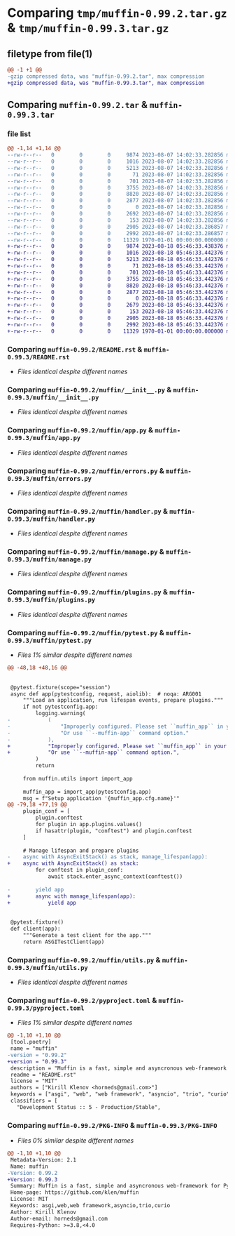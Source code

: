 # Comparing `tmp/muffin-0.99.2.tar.gz` & `tmp/muffin-0.99.3.tar.gz`

## filetype from file(1)

```diff
@@ -1 +1 @@
-gzip compressed data, was "muffin-0.99.2.tar", max compression
+gzip compressed data, was "muffin-0.99.3.tar", max compression
```

## Comparing `muffin-0.99.2.tar` & `muffin-0.99.3.tar`

### file list

```diff
@@ -1,14 +1,14 @@
--rw-r--r--   0        0        0     9874 2023-08-07 14:02:33.282856 muffin-0.99.2/README.rst
--rw-r--r--   0        0        0     1016 2023-08-07 14:02:33.282856 muffin-0.99.2/muffin/__init__.py
--rw-r--r--   0        0        0     5213 2023-08-07 14:02:33.282856 muffin-0.99.2/muffin/app.py
--rw-r--r--   0        0        0       71 2023-08-07 14:02:33.282856 muffin-0.99.2/muffin/constants.py
--rw-r--r--   0        0        0      701 2023-08-07 14:02:33.282856 muffin-0.99.2/muffin/errors.py
--rw-r--r--   0        0        0     3755 2023-08-07 14:02:33.282856 muffin-0.99.2/muffin/handler.py
--rw-r--r--   0        0        0     8820 2023-08-07 14:02:33.282856 muffin-0.99.2/muffin/manage.py
--rw-r--r--   0        0        0     2877 2023-08-07 14:02:33.282856 muffin-0.99.2/muffin/plugins.py
--rw-r--r--   0        0        0        0 2023-08-07 14:02:33.282856 muffin-0.99.2/muffin/py.typed
--rw-r--r--   0        0        0     2692 2023-08-07 14:02:33.282856 muffin-0.99.2/muffin/pytest.py
--rw-r--r--   0        0        0      153 2023-08-07 14:02:33.282856 muffin-0.99.2/muffin/types.py
--rw-r--r--   0        0        0     2905 2023-08-07 14:02:33.286857 muffin-0.99.2/muffin/utils.py
--rw-r--r--   0        0        0     2992 2023-08-07 14:02:33.286857 muffin-0.99.2/pyproject.toml
--rw-r--r--   0        0        0    11329 1970-01-01 00:00:00.000000 muffin-0.99.2/PKG-INFO
+-rw-r--r--   0        0        0     9874 2023-08-18 05:46:33.438376 muffin-0.99.3/README.rst
+-rw-r--r--   0        0        0     1016 2023-08-18 05:46:33.442376 muffin-0.99.3/muffin/__init__.py
+-rw-r--r--   0        0        0     5213 2023-08-18 05:46:33.442376 muffin-0.99.3/muffin/app.py
+-rw-r--r--   0        0        0       71 2023-08-18 05:46:33.442376 muffin-0.99.3/muffin/constants.py
+-rw-r--r--   0        0        0      701 2023-08-18 05:46:33.442376 muffin-0.99.3/muffin/errors.py
+-rw-r--r--   0        0        0     3755 2023-08-18 05:46:33.442376 muffin-0.99.3/muffin/handler.py
+-rw-r--r--   0        0        0     8820 2023-08-18 05:46:33.442376 muffin-0.99.3/muffin/manage.py
+-rw-r--r--   0        0        0     2877 2023-08-18 05:46:33.442376 muffin-0.99.3/muffin/plugins.py
+-rw-r--r--   0        0        0        0 2023-08-18 05:46:33.442376 muffin-0.99.3/muffin/py.typed
+-rw-r--r--   0        0        0     2679 2023-08-18 05:46:33.442376 muffin-0.99.3/muffin/pytest.py
+-rw-r--r--   0        0        0      153 2023-08-18 05:46:33.442376 muffin-0.99.3/muffin/types.py
+-rw-r--r--   0        0        0     2905 2023-08-18 05:46:33.442376 muffin-0.99.3/muffin/utils.py
+-rw-r--r--   0        0        0     2992 2023-08-18 05:46:33.442376 muffin-0.99.3/pyproject.toml
+-rw-r--r--   0        0        0    11329 1970-01-01 00:00:00.000000 muffin-0.99.3/PKG-INFO
```

### Comparing `muffin-0.99.2/README.rst` & `muffin-0.99.3/README.rst`

 * *Files identical despite different names*

### Comparing `muffin-0.99.2/muffin/__init__.py` & `muffin-0.99.3/muffin/__init__.py`

 * *Files identical despite different names*

### Comparing `muffin-0.99.2/muffin/app.py` & `muffin-0.99.3/muffin/app.py`

 * *Files identical despite different names*

### Comparing `muffin-0.99.2/muffin/errors.py` & `muffin-0.99.3/muffin/errors.py`

 * *Files identical despite different names*

### Comparing `muffin-0.99.2/muffin/handler.py` & `muffin-0.99.3/muffin/handler.py`

 * *Files identical despite different names*

### Comparing `muffin-0.99.2/muffin/manage.py` & `muffin-0.99.3/muffin/manage.py`

 * *Files identical despite different names*

### Comparing `muffin-0.99.2/muffin/plugins.py` & `muffin-0.99.3/muffin/plugins.py`

 * *Files identical despite different names*

### Comparing `muffin-0.99.2/muffin/pytest.py` & `muffin-0.99.3/muffin/pytest.py`

 * *Files 1% similar despite different names*

```diff
@@ -48,18 +48,16 @@
 
 
 @pytest.fixture(scope="session")
 async def app(pytestconfig, request, aiolib):  # noqa: ARG001
     """Load an application, run lifespan events, prepare plugins."""
     if not pytestconfig.app:
         logging.warning(
-            (
-                "Improperly configured. Please set ``muffin_app`` in your pytest config. "
-                "Or use ``--muffin-app`` command option."
-            ),
+            "Improperly configured. Please set ``muffin_app`` in your pytest config. "
+            "Or use ``--muffin-app`` command option.",
         )
         return
 
     from muffin.utils import import_app
 
     muffin_app = import_app(pytestconfig.app)
     msg = f"Setup application '{muffin_app.cfg.name}'"
@@ -79,18 +77,19 @@
     plugin_conf = [
         plugin.conftest
         for plugin in app.plugins.values()
         if hasattr(plugin, "conftest") and plugin.conftest
     ]
 
     # Manage lifespan and prepare plugins
-    async with AsyncExitStack() as stack, manage_lifespan(app):
+    async with AsyncExitStack() as stack:
         for conftest in plugin_conf:
             await stack.enter_async_context(conftest())
 
-        yield app
+        async with manage_lifespan(app):
+            yield app
 
 
 @pytest.fixture()
 def client(app):
     """Generate a test client for the app."""
     return ASGITestClient(app)
```

### Comparing `muffin-0.99.2/muffin/utils.py` & `muffin-0.99.3/muffin/utils.py`

 * *Files identical despite different names*

### Comparing `muffin-0.99.2/pyproject.toml` & `muffin-0.99.3/pyproject.toml`

 * *Files 1% similar despite different names*

```diff
@@ -1,10 +1,10 @@
 [tool.poetry]
 name = "muffin"
-version = "0.99.2"
+version = "0.99.3"
 description = "Muffin is a fast, simple and asyncronous web-framework for Python 3 (asyncio, trio, curio)"
 readme = "README.rst"
 license = "MIT"
 authors = ["Kirill Klenov <horneds@gmail.com>"]
 keywords = ["asgi", "web", "web framework", "asyncio", "trio", "curio"]
 classifiers = [
   "Development Status :: 5 - Production/Stable",
```

### Comparing `muffin-0.99.2/PKG-INFO` & `muffin-0.99.3/PKG-INFO`

 * *Files 0% similar despite different names*

```diff
@@ -1,10 +1,10 @@
 Metadata-Version: 2.1
 Name: muffin
-Version: 0.99.2
+Version: 0.99.3
 Summary: Muffin is a fast, simple and asyncronous web-framework for Python 3 (asyncio, trio, curio)
 Home-page: https://github.com/klen/muffin
 License: MIT
 Keywords: asgi,web,web framework,asyncio,trio,curio
 Author: Kirill Klenov
 Author-email: horneds@gmail.com
 Requires-Python: >=3.8,<4.0
```

